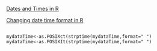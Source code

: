 

[Dates and Times in R](https://www.stat.berkeley.edu/~s133/dates.html)

[Changing date time format in R](https://stackoverflow.com/questions/38594177/changing-date-time-format-in-r)

```

mydataTime<-as.POSIXct(strptime(mydataTime,format=" ")
mydataTime<-as.POSIXIt(strptime(mydataTime,format=" ")

```